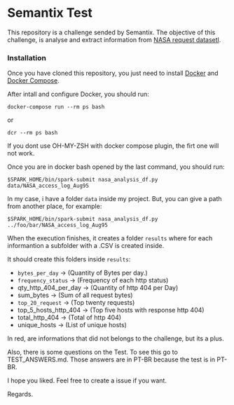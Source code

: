 # Semantix Test
This repository is a challenge sended by Semantix. The objective of this challenge, is analyse and extract information from [NASA request datasetl](http://ita.ee.lbl.gov/html/contrib/NASA-HTTP.html).


### Installation

Once you have cloned this repository, you just need to install [Docker](https://docs.docker.com/install/]) and [Docker Compose](https://docs.docker.com/compose/).

After intall and configure Docker, you should run:

```
docker-compose run --rm ps bash
```
or
```
dcr --rm ps bash
```
If you dont use OH-MY-ZSH with docker compose plugin, the firt one will not work.

Once you are in docker bash opened by the last command, you should run:

```
$SPARK_HOME/bin/spark-submit nasa_analysis_df.py data/NASA_access_log_Aug95
```

In my case, i have a folder `data` inside my project. But, you can give a path from another place, for example:

```
$SPARK_HOME/bin/spark-submit nasa_analysis_df.py ../foo/bar/NASA_access_log_Aug95
```

When the execution finishes, it creates a folder `results` where for each informantion a subfolder with a .CSV  is created inside.

It should create this folders inside `results`:

  - `bytes_per_day` -> (Quantity of Bytes per day.)
  - `frequency_status` -> (Frequency of each http status)
  - qty_http_404_per_day -> (Quantity of http 404 per Day)
  - sum_bytes -> (Sum of all request bytes)
  - `top_20_request` -> (Top twenty requests)
  - top_5_hosts_http_404 -> (Top five hosts with response http 404)
  - total_http_404 -> (Total of http 404)
  - unique_hosts -> (List of unique hosts)

In red, are informations that did not belongs to the challenge, but its a plus.

Also, there is some questions on the Test. To see this go to TEST_ANSWERS.md. Those answers are in PT-BR because the test is in PT-BR.

I hope you liked.
Feel free to create a issue if you want.

Regards.




